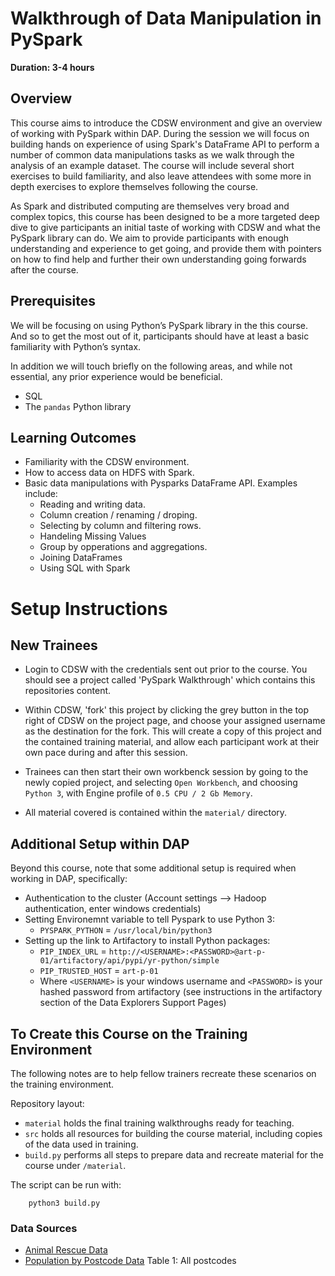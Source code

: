 # Walkthrough of Data Manipulation in PySpark

**Duration: 3-4 hours**

## Overview

This course aims to introduce the CDSW environment and give an overview of working with PySpark within DAP. During the session we will focus on building hands on experience of using Spark's DataFrame API to perform a number of common data manipulations tasks as we walk through the analysis of an example dataset.  The course will include several short exercises to build familiarity, and also leave attendees with some more in depth exercises to explore themselves following the course.

As Spark and distributed computing are themselves very broad and complex topics, this course has been designed to be a more targeted deep dive to give participants an initial taste of working with CDSW and what the PySpark library can do.  We aim to provide participants with enough understanding and experience to get going, and provide them with pointers on how to find help and further their own understanding going forwards after the course.  

## Prerequisites

We will be focusing on using Python’s PySpark library in the this course. And so to get the most out of it, participants should have at least a basic familiarity with Python’s syntax. 

In addition we will touch briefly on the following areas, and while not essential, any prior experience would be beneficial.  
* SQL
*	The `pandas` Python library

## Learning Outcomes 

* Familiarity with the CDSW environment.
* How to access data on HDFS with Spark.
* Basic data manipulations with Pysparks DataFrame API. Examples include: 
    * Reading and writing data.
    * Column creation / renaming / droping.
    * Selecting by column and filtering rows.
    * Handeling Missing Values
    * Group by opperations and aggregations. 
    * Joining DataFrames
    * Using SQL with Spark

# Setup Instructions

## New Trainees

* Login to CDSW with the credentials sent out prior to the course. You should see a 
  project called 'PySpark Walkthrough' which contains this repositories content.

*  Within CDSW, 'fork' this project by clicking the grey button in the top right of CDSW on the project page, 
and choose your assigned username as the destination for the fork. This will create a copy of this 
project and the contained training material, and allow each participant work at their own pace 
during and after this session. 

*  Trainees can then start their own workbenck session by going to the newly copied project, and 
selecting `Open Workbench`, and choosing `Python 3`, with Engine profile of `0.5 CPU / 2 Gb Memory`.

* All material covered is contained within the `material/` directory. 


## Additional Setup within DAP

Beyond this course, note that some additional setup is required when working in DAP, specifically:
  * Authentication to the cluster (Account settings --> Hadoop authentication, enter windows credentials)
  * Setting Environemnt variable to tell Pyspark to use Python 3:
      * `PYSPARK_PYTHON` = `/usr/local/bin/python3`
  * Setting up the link to Artifactory to install Python packages:
    * `PIP_INDEX_URL` = `http://<USERNAME>:<PASSWORD>@art-p-01/artifactory/api/pypi/yr-python/simple` 
    * `PIP_TRUSTED_HOST` = `art-p-01`
    * Where `<USERNAME>` is your windows username and `<PASSWORD>` is your hashed password from artifactory
     (see instructions in the artifactory section of the Data Explorers Support Pages)


## To Create this Course on the Training Environment

The following notes are to help fellow trainers recreate these scenarios on the training environment.

Repository layout:
* `material` holds the final training walkthroughs ready for teaching.
* `src` holds all resources for building the course material, including copies of the data used in training.    
* `build.py` performs all steps to prepare data and recreate material for the course under `/material`. 

The script can be run with:

```
    python3 build.py
```

### Data Sources

* [Animal Rescue Data](https://data.london.gov.uk/dataset/animal-rescue-incidents-attended-by-lfb)
* [Population by Postcode Data](https://www.nomisweb.co.uk/census/2011/postcode_headcounts_and_household_estimates) Table 1: All postcodes
